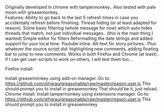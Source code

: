 Originally developed in chrome with tampermonkey..
Also tested with pale moon with greasemonkey..
<BR>
Features:
Ability to go back to the last 5 refresh times in case you accidentally refresh before finishing.
Thread hiding (or at least adapted for reason).
Some basic filtering (whole message for now) which auto hides threads
that match, not just individual messages.. (this is the main thing I wanted)
Simple editor for filters
Reformatting the date strings and added support for your local time.
Youtube inline.
Alt-text for story pictures..
Plus whatever the source script did: highlighting new comments, adding floating bar to jump to new comments.
Works in both Firefox and Chrome (at least).. if I can get user-scripts to work on others, I will test them too...
<BR>

Firefox install:

Install greasemonkey using add-on manager.
Go to: https://github.com/sthgrau/greasonable/raw/master/reason.user.js
This should prompt you to install in greasemonkey
That should be it, just reload..
<BR>
Chrome install:
Install tampermonkey using extensions manager.
Go to: https://github.com/sthgrau/greasonable/raw/master/reason.user.js
This should prompt you to install in greasemonkey
